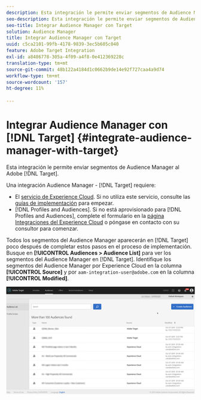 ```yaml
---
description: Esta integración le permite enviar segmentos de Audience Manager a Target.
seo-description: Esta integración le permite enviar segmentos de Audience Manager a Target.
seo-title: Integrar Audience Manager con Target
solution: Audience Manager
title: Integrar Audience Manager con Target
uuid: c5ca2101-99fb-4178-9839-3ec5b605c040
feature: Adobe Target Integration
exl-id: a8486778-305a-4f09-a4f8-0e412369228c
translation-type: tm+mt
source-git-commit: 48b122a4184d1c0662b9de14e92f727caa4a9d74
workflow-type: tm+mt
source-wordcount: '157'
ht-degree: 11%

---
```


# Integrar Audience Manager con [!DNL Target] {#integrate-audience-manager-with-target}

Esta integración le permite enviar segmentos de Audience Manager al Adobe [!DNL Target].

Una integración Audience Manager - [!DNL Target] requiere:

* El [servicio de Experience Cloud](https://docs.adobe.com/content/help/es-ES/id-service/using/home.html). Si no utiliza este servicio, consulte las [guías de implementación](https://docs.adobe.com/content/help/en/id-service/using/implementation/implementation-guides.html) para empezar.
* [!DNL Profiles and Audiences]. Si no está aprovisionado para [!DNL Profiles and Audiences], complete el formulario en la [página Integraciones del Experience Cloud](https://adobe.allegiancetech.com/cgi-bin/qwebcorporate.dll?idx=X8SVES) o póngase en contacto con su consultor para comenzar.

Todos los segmentos del Audience Manager aparecerán en [!DNL Target] poco después de completar estos pasos en el proceso de implementación. Busque en **[!UICONTROL Audiences > Audience List]** para ver los segmentos del Audience Manager en [!DNL Target]. Identifique los segmentos del Audience Manager por Experience Cloud en la columna **[!UICONTROL Source]** y por `aam-integration-user@adobe.com` en la columna **[!UICONTROL Modified]**.

![](../assets/target.png)
